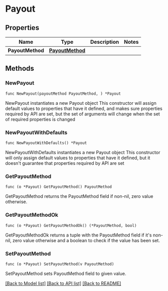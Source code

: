 # Payout

## Properties

Name | Type | Description | Notes
------------ | ------------- | ------------- | -------------
**PayoutMethod** | [**PayoutMethod**](PayoutMethod.md) |  | 

## Methods

### NewPayout

`func NewPayout(payoutMethod PayoutMethod, ) *Payout`

NewPayout instantiates a new Payout object
This constructor will assign default values to properties that have it defined,
and makes sure properties required by API are set, but the set of arguments
will change when the set of required properties is changed

### NewPayoutWithDefaults

`func NewPayoutWithDefaults() *Payout`

NewPayoutWithDefaults instantiates a new Payout object
This constructor will only assign default values to properties that have it defined,
but it doesn't guarantee that properties required by API are set

### GetPayoutMethod

`func (o *Payout) GetPayoutMethod() PayoutMethod`

GetPayoutMethod returns the PayoutMethod field if non-nil, zero value otherwise.

### GetPayoutMethodOk

`func (o *Payout) GetPayoutMethodOk() (*PayoutMethod, bool)`

GetPayoutMethodOk returns a tuple with the PayoutMethod field if it's non-nil, zero value otherwise
and a boolean to check if the value has been set.

### SetPayoutMethod

`func (o *Payout) SetPayoutMethod(v PayoutMethod)`

SetPayoutMethod sets PayoutMethod field to given value.



[[Back to Model list]](../README.md#documentation-for-models) [[Back to API list]](../README.md#documentation-for-api-endpoints) [[Back to README]](../README.md)


